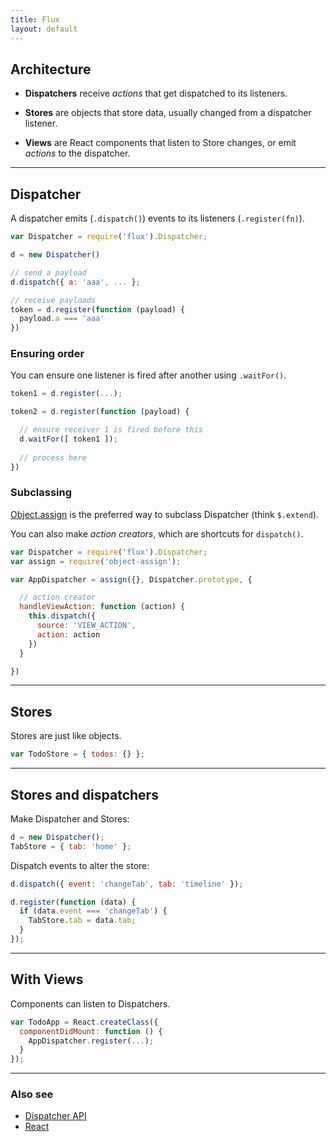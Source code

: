 ```yaml
---
title: Flux
layout: default
---
```


## Architecture

* __Dispatchers__ receive *actions* that get dispatched to its listeners.

* __Stores__ are objects that store data, usually changed from a dispatcher listener.

* __Views__ are React components that listen to Store changes, or emit *actions* to the dispatcher.

----

## Dispatcher

A dispatcher emits (`.dispatch()`) events to its listeners (`.register(fn)`).

```js
var Dispatcher = require('flux').Dispatcher;

d = new Dispatcher()

// send a payload
d.dispatch({ a: 'aaa', ... };

// receive payloads
token = d.register(function (payload) {
  payload.a === 'aaa'
})
```

### Ensuring order

You can ensure one listener is fired after another using `.waitFor()`.

```js
token1 = d.register(...);

token2 = d.register(function (payload) {

  // ensure receiver 1 is fired before this
  d.waitFor([ token1 ]);
  
  // process here
})
```

### Subclassing

[Object.assign](https://developer.mozilla.org/en-US/docs/Web/JavaScript/Reference/Global_Objects/Object/assign) is the preferred way to subclass Dispatcher (think `$.extend`).

You can also make *action creators*, which are shortcuts for `dispatch()`.

```js
var Dispatcher = require('flux').Dispatcher;
var assign = require('object-assign');

var AppDispatcher = assign({}, Dispatcher.prototype, {

  // action creator
  handleViewAction: function (action) {
    this.dispatch({
      source: 'VIEW_ACTION',
      action: action
    })
  } 

})
```

----

## Stores

Stores are just like objects.

```js
var TodoStore = { todos: {} };
```

----

## Stores and dispatchers

Make Dispatcher and Stores:

```js
d = new Dispatcher();
TabStore = { tab: 'home' };
```

Dispatch events to alter the store:

```js
d.dispatch({ event: 'changeTab', tab: 'timeline' });

d.register(function (data) {
  if (data.event === 'changeTab') {
    TabStore.tab = data.tab;
  }
});
```

----

## With Views

Components can listen to Dispatchers.

```js
var TodoApp = React.createClass({
  componentDidMount: function () {
    AppDispatcher.register(...);
  }
});
```

----

### Also see

* [Dispatcher API](http://facebook.github.io/flux/docs/dispatcher.html#content)
* [React](react.html)
